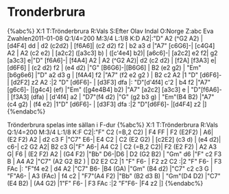 # Tronderbrura

{%abc%}
X:1
T:Trönderbrura
R:Vals
S:Efter Olav Indal
O:Norge
Z:abc Eva Zwahlen2011-01-08
Q:1/4=200
M:3/4
L:1/8
K:D
A2|:"D" A2 (^G2 A2) | [d4F4] dd | d2 (c2d2) | [f6A6]| (c2 d2) f2 | b2 a3 d |"A7" [c6G6]-| [c4G4] A2 | A2 (c2 e2) | [a2c2] ([a3c3] b) | ([c'4e4] b2)| [a6c6]-| [a2c2] e2 f2| g2 [a3c3] e|"D" [f6A6]-| [f4A4] A2 | A2 (^G2 A2)| d2 (c2 d2) | [f2A] [f3A3] e| [d6F6] | (c2 d2) f2 | (e4 d2) |"G" [B6G6]-|[B6G6] | B2 (e2 g2) | "Em" [b6g6e6] |"D" a2 d3 g | [f4A4] f2 |"A7" (f2 e2 g2 ) | B2 c2 A2 |1 "D" [d6F6]- | [d2F2] z2 A2 :|2 "D" [d6F6]- | [d3F3] dfa |: "D"[d'4f4] c'2 | b4 f2 |"A7" [g6c6]- |[g4c4] (ef) |"Em" ([g4e4B4] b2) |"A7" [a2c2] [a3c3] e | "D"[f6A6]- | [f3A3] (dfa) | [d'4f4] a2 | "D7"(f4 d2)  |"G" (g2 b3 g) | "Em"(B4 B2) |"A7" (c4 g2) | (f4 e2) |1"D" [d6F6]- | [d3F3] dfa :|2 "D"[d6F6]- |[d4F4] z2 |] 
{%endabc%}

Trönderbrura spelas inte sällan i F-dur
{%abc%}
X:1
T:Trönderbrura
R:Vals
Q:1/4=200
M:3/4
L:1/8
K:F
C2|:"F" C2 (=B,2 C2) | F4 FF | F2 (E2F2) | A6| (E2 F2) A2 | d2 c3 F |"C7" E6-| E4 C2 | C2 (E2 G2) | [c2E2] (c3 d) | (e4 d2)| c6-| c2 G2 A2| B2 c3 G|"F" A6-| A4 C2 | C2 (=B,2 C2)| F2 (E2 F2) | A2 A3 G| F6 | (E2 F2) A2 | (G4 F2) |"Bb" D6-|D6 | D2 (G2 B2) | "Gm" d6 |"F" c2 F3 B | A4 A2 |"C7" (A2 G2 B2 ) | D2 E2 C2 |1 "F" F6- | F2 z2 C2 :|2 "F" F6- | F3 FAc |: "F"f4 e2 | d4 A2 |"C7" B6- |B4 (GA) |"Gm" (B4 d2) |"C7" c2 c3 G | "F"A6- | A3 (FAc) | f4 c2 | "F7"(A4 F2)  |"Bb" (B2 d3 B) | "Gm"(D4 D2) |"C7" (E4 B2) | (A4 G2) |1"F" F6- | F3 FAc :|2 "F"F6- |F4 z2 |] 
{%endabc%}



